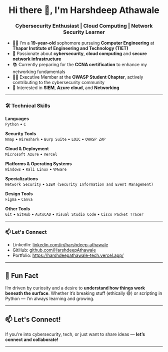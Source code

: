 <h1 align="center">Hi there 👋, I'm Harshdeep Athawale</h1>
<h3 align="center">Cybersecurity Enthusiast | Cloud Computing | Network Security Learner</h3>

- 🧑‍💻 I'm a **19-year-old** sophomore pursuing **Computer Engineering** at **Thapar Institute of Engineering and Technology (TIET)**  
- 🔐 Passionate about **cybersecurity**, **cloud computing** and **secure network infrastructure**  
- 📚 Currently preparing for the **CCNA certification** to enhance my networking fundamentals  
- 👨‍💻 Executive Member at the **OWASP Student Chapter**, actively contributing to the cybersecurity community  
- 🚀 Interested in **SIEM**, **Azure cloud**, and **Networking**   

---

### 🛠️ Technical Skills

**Languages**  
`Python` • `C`

**Security Tools**  
`Nmap` • `Wireshark` • `Burp Suite` • `LOIC` • `OWASP ZAP`

**Cloud & Deployment**  
`Microsoft Azure` • `Vercel`

**Platforms & Operating Systems**  
`Windows` • `Kali Linux` • `VMware`

**Specializations**  
`Network Security` • `SIEM (Security Information and Event Management)`

**Design Tools**  
`Figma` • `Canva`

**Other Tools**  
`Git` • `GitHub` • `AutoCAD` • `Visual Studio Code` • `Cisco Packet Tracer`

---

### 📫 Let's Connect

- LinkedIn: [linkedin.com/in/harshdeep-athawale](https://linkedin.com/in/harshdeep-athawale)
- GitHub: [github.com/HarshdeepAthawale](https://github.com/HarshdeepAthawale)
- Portfolio: https://harshdeepathawale-tech.vercel.app/

---

## 🚀 Fun Fact

I’m driven by curiosity and a desire to **understand how things work beneath the surface**.
Whether it’s breaking stuff (ethically 😄) or scripting in Python — I’m always learning and growing.

---

## 📫 Let's Connect!

If you're into cybersecurity, tech, or just want to share ideas — **let’s connect and collaborate!**

---


<!--
**HarshdeepAthawale/HarshdeepAthawale** is a ✨ _special_ ✨ repository because its `README.md` (this file) appears on your GitHub profile.

Here are some ideas to get you started:

- 🔭 I’m currently working on ...
- 🌱 I’m currently learning ...
- 👯 I’m looking to collaborate on ...
- 🤔 I’m looking for help with ...
- 💬 Ask me about ...
- 📫 How to reach me: ...
- 😄 Pronouns: ...
- ⚡ Fun fact: ...
-->
